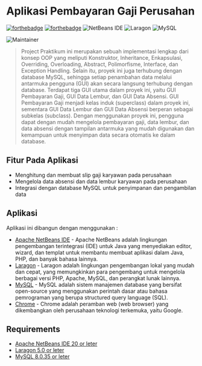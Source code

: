 # Aplikasi Pembayaran Gaji Perusahan

[![forthebadge](https://forthebadge.com/images/badges/made-with-java.svg)](https://forthebadge.com) [![forthebadge](https://forthebadge.com/images/badges/built-with-love.svg)](https://forthebadge.com)
![NetBeans IDE](https://img.shields.io/badge/NetBeansIDE-1B6AC6.svg?style=for-the-badge&logo=apache-netbeans-ide&logoColor=white) ![Laragon](https://img.shields.io/badge/Laragon-0E83CD?style=for-the-badge&logo=Laragon&logoColor=white) ![MySQL](https://img.shields.io/badge/MySQL-005C84?style=for-the-badge&logo=mysql&logoColor=white)

![Maintainer](https://img.shields.io/badge/maintainer-MohammadJoenathan-blue)
> Project Praktikum ini merupakan sebuah implementasi lengkap dari konsep OOP yang meliputi Konstruktor, Inheritance, Enkapsulasi, Overriding, Overloading, Abstract, Polimorfisme, Interface, dan Exception Handling. Selain itu, proyek ini juga terhubung dengan database MySQL, sehingga setiap penambahan data melalui antarmuka pengguna (GUI) akan secara langsung terhubung dengan database. Terdapat tiga GUI utama dalam proyek ini, yaitu GUI Pembayaran Gaji, GUI Data Lembur, dan GUI Data Absensi. GUI Pembayaran Gaji menjadi kelas induk (superclass) dalam proyek ini, sementara GUI Data Lembur dan GUI Data Absensi berperan sebagai subkelas (subclass). Dengan menggunakan proyek ini, pengguna dapat dengan mudah mengelola pembayaran gaji, data lembur, dan data absensi dengan tampilan antarmuka yang mudah digunakan dan kemampuan untuk menyimpan data secara otomatis ke dalam database.

## Fitur Pada Aplikasi

- Menghitung dan membuat slip gaji karyawan pada perusahaan
- Mengelola data absensi dan data lembur karyawan pada perusahaan
- Integrasi dengan database MySQL untuk penyimpanan dan pengambilan data

## Aplikasi

Aplikasi ini dibangun dengan menggunakan :

- [Apache NetBeans IDE](https://netbeans.apache.org/front/main/) - Apache NetBeans adalah lingkungan pengembangan terintegrasi (IDE) untuk Java yang menyediakan editor, wizard, dan templat untuk membantu membuat aplikasi dalam Java, PHP, dan banyak bahasa lainnya.
- [Laragon](https://laragon.org/index.html) - Laragon adalah lingkungan pengembangan lokal yang mudah dan cepat, yang memungkinkan para pengembang untuk mengelola berbagai versi PHP, Apache, MySQL, dan perangkat lunak lainnya. 
- [MySQL](https://www.mysql.com/) - MySQL adalah sistem manajemen database yang bersifat open-source yang menggunakan perintah dasar atau bahasa pemrograman yang berupa structured query language (SQL).
- [Chrome](https://www.google.com/intl/id/chrome/) - Chrome adalah peramban web (web browser) yang dikembangkan oleh perusahaan teknologi terkemuka, yaitu Google.

## Requirements

- [Apache NetBeans IDE 20 or leter]((https://netbeans.apache.org/front/main/download/index.html) )
- [Laragon 5.0 or leter](https://laragon.org/download/index.html)
- [MySQL 8.0.35 or leter](https://dev.mysql.com/downloads/installer/) 
